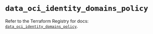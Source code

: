 # `data_oci_identity_domains_policy`

Refer to the Terraform Registry for docs: [`data_oci_identity_domains_policy`](https://registry.terraform.io/providers/hashicorp/oci/7.19.0/docs/data-sources/identity_domains_policy).
